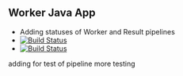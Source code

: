 ## Worker Java App
- Adding statuses of Worker and Result pipelines
- [![Build Status](http://34.168.16.153:8080/buildStatus/icon?job=instavote%2Fworker-build)](http://34.168.16.153:8080/buildStatus/icon?job=instavote%2Fworker-build)
- [![Build Status](http://34.168.16.153:8080/buildStatus/icon?job=instavote%2Fresult-build)](http://34.168.16.153:8080/buildStatus/icon?job=instavote%2Fresult-build)

adding for test of pipeline 
more testing


